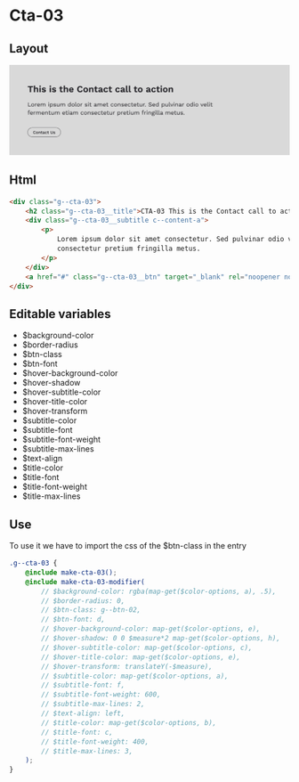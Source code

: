 # Cta-03

## Layout

![alt text][cta-03]

[cta-03]: /src/img/global-components/cta/cta-03.jpg

## Html

```html
<div class="g--cta-03">
    <h2 class="g--cta-03__title">CTA-03 This is the Contact call to action</h2>
    <div class="g--cta-03__subtitle c--content-a">
        <p>
            Lorem ipsum dolor sit amet consectetur. Sed pulvinar odio velit fermentum etiam
            consectetur pretium fringilla metus.
        </p>
    </div>
    <a href="#" class="g--cta-03__btn" target="_blank" rel="noopener noreferrer">Contact Us</a>
</div>
```

## Editable variables

-   $background-color
-   $border-radius
-   $btn-class
-   $btn-font
-   $hover-background-color
-   $hover-shadow
-   $hover-subtitle-color
-   $hover-title-color
-   $hover-transform
-   $subtitle-color
-   $subtitle-font
-   $subtitle-font-weight
-   $subtitle-max-lines
-   $text-align
-   $title-color
-   $title-font
-   $title-font-weight
-   $title-max-lines

## Use

To use it we have to import the css of the $btn-class in the entry

```scss
.g--cta-03 {
    @include make-cta-03();
    @include make-cta-03-modifier(
        // $background-color: rgba(map-get($color-options, a), .5),
        // $border-radius: 0,
        // $btn-class: g--btn-02,
        // $btn-font: d,
        // $hover-background-color: map-get($color-options, e),
        // $hover-shadow: 0 0 $measure*2 map-get($color-options, h),
        // $hover-subtitle-color: map-get($color-options, c),
        // $hover-title-color: map-get($color-options, e),
        // $hover-transform: translateY(-$measure),
        // $subtitle-color: map-get($color-options, a),
        // $subtitle-font: f,
        // $subtitle-font-weight: 600,
        // $subtitle-max-lines: 2,
        // $text-align: left,
        // $title-color: map-get($color-options, b),
        // $title-font: c,
        // $title-font-weight: 400,
        // $title-max-lines: 3,
    );
}
```
